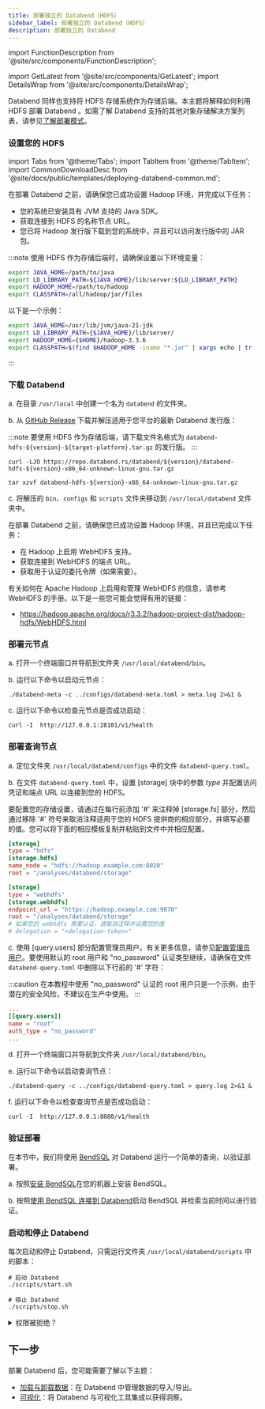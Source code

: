```yaml
---
title: 部署独立的 Databend（HDFS）
sidebar_label: 部署独立的 Databend（HDFS）
description: 部署独立的 Databend
---
```


import FunctionDescription from '@site/src/components/FunctionDescription';

<FunctionDescription description="引入或更新于：v1.2.168"/>

import GetLatest from '@site/src/components/GetLatest';
import DetailsWrap from '@site/src/components/DetailsWrap';

Databend 同样也支持将 HDFS 存储系统作为存储后端。本主题将解释如何利用 HDFS 部署 Databend 。如需了解 Databend 支持的其他对象存储解决方案列表，请参见[了解部署模式](../00-understanding-deployment-modes.md)。

### 设置您的 HDFS

import Tabs from '@theme/Tabs';
import TabItem from '@theme/TabItem';
import CommonDownloadDesc from '@site/docs/public/templates/deploying-databend-common.md';

<Tabs groupId="operating-systems">

<TabItem value="HDFS" label="HDFS">

在部署 Databend 之前，请确保您已成功设置 Hadoop 环境，并完成以下任务：

- 您的系统已安装具有 JVM 支持的 Java SDK。
- 获取连接到 HDFS 的名称节点 URL。
- 您已将 Hadoop 发行版下载到您的系统中，并且可以访问发行版中的 JAR 包。

:::note
使用 HDFS 作为存储后端时，请确保设置以下环境变量：

```bash
export JAVA_HOME=/path/to/java
export LD_LIBRARY_PATH=${JAVA_HOME}/lib/server:${LD_LIBRARY_PATH}
export HADOOP_HOME=/path/to/hadoop
export CLASSPATH=/all/hadoop/jar/files
```

以下是一个示例：

```bash
export JAVA_HOME=/usr/lib/jvm/java-21-jdk
export LD_LIBRARY_PATH={$JAVA_HOME}/lib/server/
export HADOOP_HOME={$HOME}/hadoop-3.3.6
export CLASSPATH=$(find $HADOOP_HOME -iname "*.jar" | xargs echo | tr ' ' ':')
```

:::

### 下载 Databend

a. 在目录 `/usr/local` 中创建一个名为 `databend` 的文件夹。

b. 从 [GitHub Release](https://github.com/datafuselabs/databend/releases) 下载并解压适用于您平台的最新 Databend 发行版：

:::note
要使用 HDFS 作为存储后端，请下载文件名格式为 `databend-hdfs-${version}-${target-platform}.tar.gz` 的发行版。
:::

<Tabs>

<TabItem value="linux-x86_64" label="Linux(x86)">

```shell
curl -LJO https://repo.databend.rs/databend/${version}/databend-hdfs-${version}-x86_64-unknown-linux-gnu.tar.gz
```

```shell
tar xzvf databend-hdfs-${version}-x86_64-unknown-linux-gnu.tar.gz
```

</TabItem>

</Tabs>

c. 将解压的 `bin`、`configs` 和 `scripts` 文件夹移动到 `/usr/local/databend` 文件夹中。

</TabItem>

<TabItem value="WebHDFS" label="WebHDFS">

在部署 Databend 之前，请确保您已成功设置 Hadoop 环境，并且已完成以下任务：

- 在 Hadoop 上启用 WebHDFS 支持。
- 获取连接到 WebHDFS 的端点 URL。
- 获取用于认证的委托令牌（如果需要）。

有关如何在 Apache Hadoop 上启用和管理 WebHDFS 的信息，请参考 WebHDFS 的手册。以下是一些您可能会觉得有用的链接：

- <https://hadoop.apache.org/docs/r3.3.2/hadoop-project-dist/hadoop-hdfs/WebHDFS.html>

<CommonDownloadDesc />

</TabItem>
</Tabs>

### 部署元节点

a. 打开一个终端窗口并导航到文件夹 `/usr/local/databend/bin`。

b. 运行以下命令以启动元节点：

```shell
./databend-meta -c ../configs/databend-meta.toml > meta.log 2>&1 &
```

c. 运行以下命令以检查元节点是否成功启动：

```shell
curl -I  http://127.0.0.1:28101/v1/health
```

### 部署查询节点

a. 定位文件夹 `/usr/local/databend/configs` 中的文件 `databend-query.toml`。

b. 在文件 `databend-query.toml` 中，设置 [storage] 块中的参数 *type* 并配置访问凭证和端点 URL 以连接到您的 HDFS。

要配置您的存储设置，请通过在每行前添加 '#' 来注释掉 [storage.fs] 部分，然后通过移除 '#' 符号来取消注释适用于您的 HDFS 提供商的相应部分，并填写必要的值。您可以将下面的相应模板复制并粘贴到文件中并相应配置。

<Tabs groupId="operating-systems">

<TabItem value="HDFS" label="HDFS">

```toml
[storage]
type = "hdfs"
[storage.hdfs]
name_node = "hdfs://hadoop.example.com:8020"
root = "/analyses/databend/storage"
```

</TabItem>

<TabItem value="WebHDFS" label="WebHDFS">

```toml
[storage]
type = "webhdfs"
[storage.webhdfs]
endpoint_url = "https://hadoop.example.com:9870"
root = "/analyses/databend/storage"
# 如果您的 webhdfs 需要认证，请取消注释并设置您的值
# delegation = "<delegation-token>"
```

</TabItem>
</Tabs>

c. 使用 [query.users] 部分配置管理员用户。有关更多信息，请参见[配置管理员用户](../../04-references/01-admin-users.md)。要使用默认的 root 用户和 "no_password" 认证类型继续，请确保在文件 `databend-query.toml` 中删除以下行前的 '#' 字符：

:::caution
在本教程中使用 "no_password" 认证的 root 用户只是一个示例，由于潜在的安全风险，不建议在生产中使用。
:::

```toml title='databend-query.toml'
...
[[query.users]]
name = "root"
auth_type = "no_password"
...
```

d. 打开一个终端窗口并导航到文件夹 `/usr/local/databend/bin`。

e. 运行以下命令以启动查询节点：

```shell
./databend-query -c ../configs/databend-query.toml > query.log 2>&1 &
```

f. 运行以下命令以检查查询节点是否成功启动：

```shell
curl -I  http://127.0.0.1:8080/v1/health
```

### 验证部署

在本节中，我们将使用 [BendSQL](https://github.com/datafuselabs/BendSQL) 对 Databend 运行一个简单的查询，以验证部署。

a. 按照[安装 BendSQL](../../../30-sql-clients/00-bendsql/index.md#installing-bendsql)在您的机器上安装 BendSQL。

b. 按照[使用 BendSQL 连接到 Databend](../../../30-sql-clients/00-bendsql/00-connect-to-databend.md)启动 BendSQL 并检索当前时间以进行验证。

### 启动和停止 Databend

每次启动和停止 Databend，只需运行文件夹 `/usr/local/databend/scripts` 中的脚本：

```shell
# 启动 Databend
./scripts/start.sh

# 停止 Databend
./scripts/stop.sh
```

<DetailsWrap>
<details>
  <summary>权限被拒绝？</summary>
  <div>
    如果在尝试启动 Databend 时遇到以下错误消息：

```shell
==> query.log <==
: No getcpu support: percpu_arena:percpu
: option background_thread currently supports pthread only
Databend Query start failure, cause: Code: 1104, Text = failed to create appender: Os { code: 13, kind: PermissionDenied, message: "Permission denied" }.
```

运行以下命令，然后再次尝试启动 Databend：

```shell
sudo mkdir /var/log/databend
sudo mkdir /var/lib/databend
sudo chown -R $USER /var/log/databend
sudo chown -R $USER /var/lib/databend
```

  </div>
</details>
</DetailsWrap>
<GetLatest/>

## 下一步

部署 Databend 后，您可能需要了解以下主题：

- [加载与卸载数据](/guides/load-data)：在 Databend 中管理数据的导入/导出。
- [可视化](/guides/visualize)：将 Databend 与可视化工具集成以获得洞察。